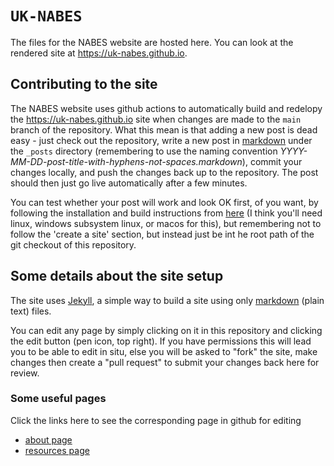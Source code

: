# `UK-NABES`

The files for the NABES website are hosted here. You can look at the rendered site at https://uk-nabes.github.io.

## Contributing to the site

The NABES website uses github actions to automatically build and redelopy the https://uk-nabes.github.io site when changes are made to the `main` branch of the repository. What this mean is that adding a new post is dead easy - just check out the repository, write a new post in [markdown](https://www.markdownguide.org/tools/jekyll/) under the `_posts` directory (remembering to use the naming convention *YYYY-MM-DD-post-title-with-hyphens-not-spaces.markdown*), commit your changes locally, and push the changes back up to the repository. The post should then just go live automatically after a few minutes.

You can test whether your post will work and look OK first, of you want, by following the installation and build instructions from [here](https://jekyllrb.com/docs/step-by-step/01-setup/) (I think you'll need linux, windows subsystem linux, or macos for this), but remembering not to follow the 'create a site' section, but instead just be int he root path of the git checkout of this repository.

## Some details about the site setup

The site uses [Jekyll](https://docs.github.com/en/pages/setting-up-a-github-pages-site-with-jekyll/about-github-pages-and-jekyll), a simple way to build a site using only [markdown](https://daringfireball.net/projects/markdown/basics) (plain text) files.

You can edit any page by simply clicking on it in this repository and clicking the edit button (pen icon, top right). If you have permissions this will lead you to be able to edit in situ, else you will be asked to "fork" the site, make changes then create a "pull request" to submit your changes back here for review.

### Some useful pages

Click the links here to see the corresponding page in github for editing

- [about page](https://github.com/UK-NABES/UK-NABES.github.io/blob/main/about.markdown)
- [resources page](https://github.com/UK-NABES/UK-NABES.github.io/blob/main/resources.markdown)


